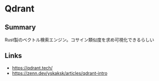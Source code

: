 # Qdrant

## Summary
Rust製のベクトル検索エンジン。コサイン類似度を求め可視化できるらしい
## Links
- https://qdrant.tech/
- https://zenn.dev/yskaksk/articles/qdrant-intro
